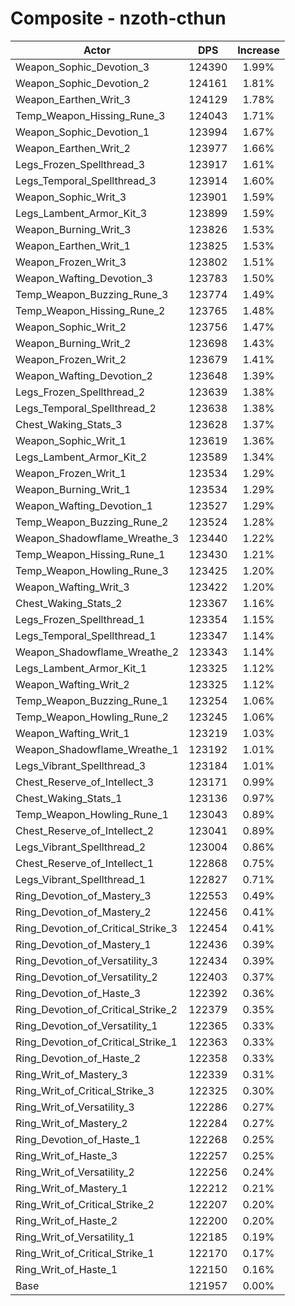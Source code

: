 # Composite - nzoth-cthun
| Actor | DPS | Increase |
|---|:---:|:---:|
|Weapon_Sophic_Devotion_3|124390|1.99%|
|Weapon_Sophic_Devotion_2|124161|1.81%|
|Weapon_Earthen_Writ_3|124129|1.78%|
|Temp_Weapon_Hissing_Rune_3|124043|1.71%|
|Weapon_Sophic_Devotion_1|123994|1.67%|
|Weapon_Earthen_Writ_2|123977|1.66%|
|Legs_Frozen_Spellthread_3|123917|1.61%|
|Legs_Temporal_Spellthread_3|123914|1.60%|
|Weapon_Sophic_Writ_3|123901|1.59%|
|Legs_Lambent_Armor_Kit_3|123899|1.59%|
|Weapon_Burning_Writ_3|123826|1.53%|
|Weapon_Earthen_Writ_1|123825|1.53%|
|Weapon_Frozen_Writ_3|123802|1.51%|
|Weapon_Wafting_Devotion_3|123783|1.50%|
|Temp_Weapon_Buzzing_Rune_3|123774|1.49%|
|Temp_Weapon_Hissing_Rune_2|123765|1.48%|
|Weapon_Sophic_Writ_2|123756|1.47%|
|Weapon_Burning_Writ_2|123698|1.43%|
|Weapon_Frozen_Writ_2|123679|1.41%|
|Weapon_Wafting_Devotion_2|123648|1.39%|
|Legs_Frozen_Spellthread_2|123639|1.38%|
|Legs_Temporal_Spellthread_2|123638|1.38%|
|Chest_Waking_Stats_3|123628|1.37%|
|Weapon_Sophic_Writ_1|123619|1.36%|
|Legs_Lambent_Armor_Kit_2|123589|1.34%|
|Weapon_Frozen_Writ_1|123534|1.29%|
|Weapon_Burning_Writ_1|123534|1.29%|
|Weapon_Wafting_Devotion_1|123527|1.29%|
|Temp_Weapon_Buzzing_Rune_2|123524|1.28%|
|Weapon_Shadowflame_Wreathe_3|123440|1.22%|
|Temp_Weapon_Hissing_Rune_1|123430|1.21%|
|Temp_Weapon_Howling_Rune_3|123425|1.20%|
|Weapon_Wafting_Writ_3|123422|1.20%|
|Chest_Waking_Stats_2|123367|1.16%|
|Legs_Frozen_Spellthread_1|123354|1.15%|
|Legs_Temporal_Spellthread_1|123347|1.14%|
|Weapon_Shadowflame_Wreathe_2|123343|1.14%|
|Legs_Lambent_Armor_Kit_1|123325|1.12%|
|Weapon_Wafting_Writ_2|123325|1.12%|
|Temp_Weapon_Buzzing_Rune_1|123254|1.06%|
|Temp_Weapon_Howling_Rune_2|123245|1.06%|
|Weapon_Wafting_Writ_1|123219|1.03%|
|Weapon_Shadowflame_Wreathe_1|123192|1.01%|
|Legs_Vibrant_Spellthread_3|123184|1.01%|
|Chest_Reserve_of_Intellect_3|123171|0.99%|
|Chest_Waking_Stats_1|123136|0.97%|
|Temp_Weapon_Howling_Rune_1|123043|0.89%|
|Chest_Reserve_of_Intellect_2|123041|0.89%|
|Legs_Vibrant_Spellthread_2|123004|0.86%|
|Chest_Reserve_of_Intellect_1|122868|0.75%|
|Legs_Vibrant_Spellthread_1|122827|0.71%|
|Ring_Devotion_of_Mastery_3|122553|0.49%|
|Ring_Devotion_of_Mastery_2|122456|0.41%|
|Ring_Devotion_of_Critical_Strike_3|122454|0.41%|
|Ring_Devotion_of_Mastery_1|122436|0.39%|
|Ring_Devotion_of_Versatility_3|122434|0.39%|
|Ring_Devotion_of_Versatility_2|122403|0.37%|
|Ring_Devotion_of_Haste_3|122392|0.36%|
|Ring_Devotion_of_Critical_Strike_2|122379|0.35%|
|Ring_Devotion_of_Versatility_1|122365|0.33%|
|Ring_Devotion_of_Critical_Strike_1|122363|0.33%|
|Ring_Devotion_of_Haste_2|122358|0.33%|
|Ring_Writ_of_Mastery_3|122339|0.31%|
|Ring_Writ_of_Critical_Strike_3|122325|0.30%|
|Ring_Writ_of_Versatility_3|122286|0.27%|
|Ring_Writ_of_Mastery_2|122284|0.27%|
|Ring_Devotion_of_Haste_1|122268|0.25%|
|Ring_Writ_of_Haste_3|122257|0.25%|
|Ring_Writ_of_Versatility_2|122256|0.24%|
|Ring_Writ_of_Mastery_1|122212|0.21%|
|Ring_Writ_of_Critical_Strike_2|122207|0.20%|
|Ring_Writ_of_Haste_2|122200|0.20%|
|Ring_Writ_of_Versatility_1|122185|0.19%|
|Ring_Writ_of_Critical_Strike_1|122170|0.17%|
|Ring_Writ_of_Haste_1|122150|0.16%|
|Base|121957|0.00%|
